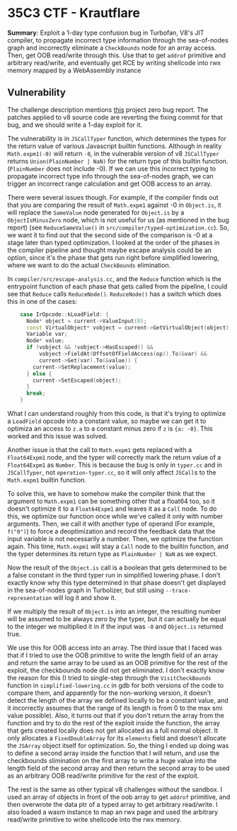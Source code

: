 # 35C3 CTF - Krautflare

**Summary**: Exploit a 1-day type confusion bug in Turbofan, V8's JIT compiler, to propagate incorrect type information through the sea-of-nodes graph and incorrectly eliminate a `CheckBounds` node for an array access. Then, get OOB read/write through this. Use that to get `addrof` primitive and arbitrary read/write, and eventually get RCE by writing shellcode into rwx memory mapped by a WebAssembly instance

## Vulnerability

The challenge description mentions [this](https://bugs.chromium.org/p/project-zero/issues/detail?id=1710) project zero bug report. The patches applied to v8 source code are reverting the fixing commit for that bug, and we should write a 1-day exploit for it.

The vulnerability is in `JSCallTyper` function, which determines the types for the return value of various Javascript builtin functions. Although in reality `Math.expm1(-0)` will return `-0`, in the vulnerable version of v8 `JSCallTyper` returns `Union(PlainNumber | NaN)` for the return type of this builtin function. (`PlainNumber` does not include -0). If we can use this incorrect typing to propagate incorrect type info through the sea-of-nodes graph, we can trigger an incorrect range calculation and get OOB access to an array.

There were several issues though. For example, if the compiler finds out that you are comparing the result of `Math.expm1` against -0 in `Object.is`, it will replace the `SameValue` node generated for `Object.is` by a `ObjectIsMinusZero` node, which is not useful for us (as mentioned in the bug report) (see `ReduceSameValue()` in `src/compiler/typed-optimization.cc`). So, we want it to find out that the second side of the comparison is -0 at a stage later than typed optimization. I looked at the order of the phases in the compiler pipeline and thought maybe escape analysis could be an option, since it's the phase that gets run right before simplified lowering, where we want to do the actual `CheckBounds` elimination.

In `compiler/src/escape-analysis.cc`, and the `Reduce` function which is the entrypoint function of each phase that gets called from the pipeline, I could see that `Reduce` calls `ReduceNode()`. `ReduceNode()` has a switch which does this in one of the cases:

```C++
    case IrOpcode::kLoadField: {
      Node* object = current->ValueInput(0);
      const VirtualObject* vobject = current->GetVirtualObject(object);
      Variable var;
      Node* value;
      if (vobject && !vobject->HasEscaped() &&
          vobject->FieldAt(OffsetOfFieldAccess(op)).To(&var) &&
          current->Get(var).To(&value)) {
        current->SetReplacement(value);
      } else {
        current->SetEscaped(object);
      }   
      break;
    }   
```

What I can understand roughly from this code, is that it's trying to optimize a `LoadField` opcode into a constant value, so maybe we can get it to optimiza an access to `z.a` to a constant minus zero if `z` is `{a: -0}`. This worked and this issue was solved.

Another issue is that the call to `Math.expm1` gets replaced with a `Float64Expm1` node, and the typer will correctly mark the return value of a `Float64Expm1` as `Number`. This is because the bug is only in `typer.cc` and in `JSCallTyper`, not `operation-typer.cc`, so it will only affect `JSCall`s to the `Math.expm1` builtin function.

To solve this, we have to somehow make the compiler think that the argument to `Math.expm1` can be something other that a float64 too, so it doesn't optimize it to a `Float64Expm1` and leaves it as a `Call` node. To do this, we optimize our function once while we've called it only with number arguments. Then, we call it with another type of operand (For example, `f("0")`) to force a deoptimization and record the feedback data that the input variable is not necessarily a number.
Then, we optimize the function again. This time, `Math.expm1` will stay a `Call` node to the builtin function, and the typer determines its return type as `PlainNumber | NaN` as we expect.

Now the result of the `Object.is` call is a boolean that gets determined to be a false constant in the third typer run in simplified lowering phase. I don't exactly know why this type determined in that phase doesn't get displayed in the sea-of-nodes graph in Turbolizer, but still using `--trace-representation` will log it and show it.

If we multiply the result of `Object.is` into an integer, the resulting number will be assumed to be always zero by the typer, but it can actually be equal to the integer we multiplied it in if the input was `-0` and `Object.is` returned true.

We use this for OOB access into an array. The third issue that I faced was that if I tried to use the OOB primitive to write the length field of an array and return the same array to be used as an OOB primitive for the rest of the exploit, the checkbounds node did not get eliminated. I don't exactly know the reason for this (I tried to single-step through the `VisitCheckBounds` function in `simplified-lowering.cc` in gdb for both versions of the code to compare them, and apparently for the non-working version, it doesn't detect the length of the array we defined locally to be a constant value, and it incorrectly assumes that the range of its length is from 0 to the max smi value possible). Also, it turns out that if you don't return the array from the function and try to do the rest of the exploit inside the function, the array that gets created locally does not get allocated as a full normal object. It only allocates a `FixedDoubleArray` for its `elements` field and doesn't allocate the `JSArray` object itself for optimization. So, the thing I ended up doing was to define a second array inside the function that I will return, and use the checkbounds slimination on the first array to write a huge value into the length field of the second array and then return the second array to be used as an arbitrary OOB read/write primitive for the rest of the exploit.

The rest is the same as other typical v8 challenges without the sandbox. I used an array of objects in front of the oob array to get `addrof` primitive, and then overwrote the data ptr of a typed array to get arbitrary read/write. I also loaded a wasm instance to map an rwx page and used the arbitrary read/write primitive to write shellcode into the rwx memory.
